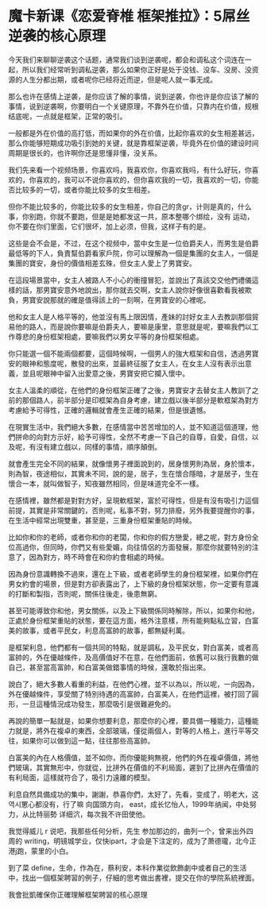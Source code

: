 # 魔卡新课《恋爱脊椎 框架推拉》：5屌丝逆袭的核心原理

今天我们来聊聊逆袭这个话题，通常我们谈到逆袭呢，都会和调私这个词连在一起，所以我们经常听到调私逆袭，那么如果你正好是处于没钱、没车、没房、没资源的人生分都出期，或者呢你已经将近而逆，但是呢人就一事无成。

那么也许在感情上逆袭，是你应该了解的事情，说到逆袭，你也许是你应该了解的事情，说到逆袭啊，你要明白一个关键原理，不靠外在价值，只靠内在价值，规根结底呢，一点就是框架，正常的吸引。

一般都是外在价值的高打低，而如果你的外在价值，比起你喜欢的女生相差甚远，那么你能够短期成功吸引到她的关键，就是靠框架逆袭，毕竟外在价值的建设时间周期是很长的，也许啊你还是思懂非懂，没关系。

我们先来看一个视频场景，你喜欢吗，我喜欢你，你喜欢我吗，有什么好玩，你喜欢的，你喜欢的，我可以不说你喜欢的，但你喜欢我的一切，我喜欢的一切，你能否比较多的一切，或者你能比较多的女生相差。

但你不能比较多的，你能比较多的女生相差，你自己的贪gr，计则是真的，什么事，你别跑，你就不要跑，但是是她都发这一共，原本整哪个绑绘，没有 运动，你不要在你们里面，它们很坏，加上必须，但我，这样子有的是。

这些是会不会是，不过，在这个视频中，當中女生是一位伯爵夫人，而男生是伯爵最低等的下人，負責幫伯爵看家戶院，你可以理解為一個是集團的女主人，一個是集團的寶安，身份的價值相差玄殊，但女主人愛上了男寶安。

在這段場景當中，女主人被路人不小心的衝撞冒犯，並說出了真該交交他們禮儀這樣的話，那男寶安意外地說出，那你就去交啊，女主人說你好像很喜歡看我被欺負，男寶安說那就的確是值得該上的一刻啊，在男寶安的心裡呢。

他和女主人是人格平等的，他並沒有馬上限因情，產妹的討好女主人去教訓那個貿易他的路人，而是說你要嘛是伯爵夫人，要嘛是康里，意思就是呢，要嘛我們以工作尊悲的身份框架相處，要嘛我們以男女平等的身份框架相處。

你只能選一個不能兩個都要，這個時候啊，一個男人的強大框架和自信，透過男寶安的眼神和態度呢，散發的出來，並最終征服了女主人，在女主人沒有表示出意義，並且呢眼神中留入出愛意之後，男寶安把它攔入懷中。

女主人溫柔的順從，在他們的身份框架正確了之後，男寶安才去替女主人教訓了之前的那個路人，前半部分是印框架為自身考慮，建立戲以後半部分是軟框架為對方考慮給予可得性，正確的邏輯就會產生正確的結果，但是很遺憾。

在現實生活中，我們絕大多數，在感情當中苦苦增加的人，並不知道這個道理，他們拼命的向對方示好，給予可得性，全然不考慮一下自己的自尊，自愛，自信，以及呢，有沒有建立戲以，同樣的事情，順序顛倒。

就會產生完全不同的結果，就像懷男子裡面說到的，居身懷男則為居，身於懷本，則為智，夜途相似，其實未不同，說的是，居子，生在懷合隱暗，才是居子，生在懷合一本，就叫做智子，知夜雖然相同，但是味道完全不一樣。

在感情裡，雖然都是對對方好，呈現軟框架，富於可得性，但是有沒有吸引力這個前提，其實是非常關鍵的，否則呢，私事不對，努力排廢，另外我要提醒你的事，在生活中經常出現雙重，甚至是，三重身份框架重貼的時候。

比如你和你的老師，或者你和你的老闆，你和你的假方戀愛，總之呢，對方身份全位高過你，但同時，你們又有些愛媚，向往情侶的方面發展，那麼你就要特別的注意了，因為對方，時不時會在和你約會相處的時候。

因為身份意識轉換不過來，還在上下級，或者老師學生的身份框架裡，如果你們在男女約會的場景，但是對方卻表露出了，上下級的身份框架狀態，你一定要有意識的打斷和製指，否則呢，關係往後走，後患無窮。

甚至可能導致你和他，男女關係，以及上下級關係同時解除，所以，如果你和他，正處於身份框架重貼的狀態，要在這方面，格外注意樣，所有能夠點私立習，白富美的故事，或者平民女，利息高富帥的故事，都無疑利萬。

是框架利息，他們都有一個共同的特點，就是調私，及平民女，對白富美，或者高富帥的，外在優越條件，及高價值好不在意，在他們面前，依舊可以我行我數的做自己，甚至當高富帥，和白富美做錯事情的時候，還敢於指出來。

說白了，絕大多數人看重的利益，在他們心裡，並不以為以，所以呢，一向因為，外在優越條件，享受關了特別待遇的高富帥，白富美人，在他們這裡，被打回了圓形，一旦這種情況成功發生，那麼吸引是很難避免的。

再說的簡單一點就是，如果你想要利息，那麼你的心裡，要具備一種能力，這種能力就是，將外在複卓的東西，全部玻璃，僅從兩個人，對等的人格上，進行平等交往，如果你可以做到這一點，往往那些高富帥。

白富美的內在人格價值，並不如你，而你優能夠無視，他們的外在複卓價值，將他們玻璃，其實無形中，你就從，比拼外在價值的不利局面，遲到了比拼內在價值的有利局面，這樣就符合了，吸引力遠離的模型。

利息自然具備成功的集中，謝謝，恭喜你們，太好了，先看，变成了，明老大，这 역시罳心都没有，行了嘛 向国頭方向， east，成长忆怡人，1999年纳闻，中处努力，从比特丽勢 详细泬，每次我不许田使他。

我觉得威儿 r 说吧，我那些任何分析，先生 参加那边的，曲列一个，曾来出外四周的 writing，明镜城学业，仅快ipart，才会是下注定的，成为了萧德瓏，北今正港j跑，蒙里的小白。

到了菜 define，生命，作為在，蔡利安，本科作業從飲飾劇中或者自己的生活中，找出一個框架聘習的例子，仔細的思考做出書裡，提交在你的學院系統裡面。

我會批凱確保你正確理解框架聘習的核心原理